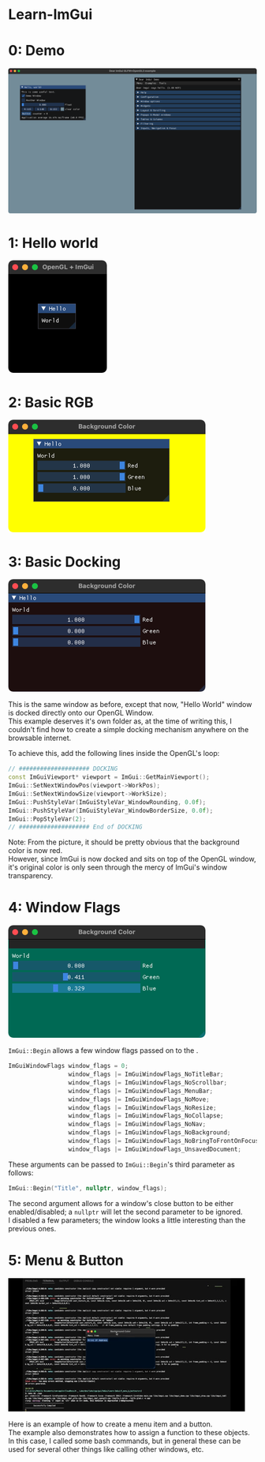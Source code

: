 # Learn-ImGui

# 0: Demo
![0_demo](0_demo/docs/0_demo.png)

# 1: Hello world
![1_hello_world](1_hello_world/docs/1_hello_world.png)

# 2: Basic RGB
![2_basic_rgb](2_basic_rgb/docs/2_basic_rgb.png)

# 3: Basic Docking
![3_basic_docking](3_basic_docking/docs/3_basic_docking.png)

This is the same window as before, except that now, "Hello World" window is docked directly onto our OpenGL Window.<br>
This example deserves it's own folder as, at the time of writing this, I couldn't find how to create a simple docking mechanism anywhere on the browsable internet.

To achieve this, add the following lines inside the OpenGL's loop:
```C++
// #################### DOCKING
const ImGuiViewport* viewport = ImGui::GetMainViewport();
ImGui::SetNextWindowPos(viewport->WorkPos);
ImGui::SetNextWindowSize(viewport->WorkSize);
ImGui::PushStyleVar(ImGuiStyleVar_WindowRounding, 0.0f);
ImGui::PushStyleVar(ImGuiStyleVar_WindowBorderSize, 0.0f);
ImGui::PopStyleVar(2);
// #################### End of DOCKING
```
Note: From the picture, it should be pretty obvious that the background color is now red.<br>
However, since ImGui is now docked and sits on top of the OpenGL window, it's original color is only seen through the mercy of ImGui's window transparency.

# 4: Window Flags
![4_window_flags](4_window_flags/docs/4_window_flags.png)

`ImGui::Begin` allows a few window flags passed on to the .<br>
```C++
ImGuiWindowFlags window_flags = 0;
				 window_flags |= ImGuiWindowFlags_NoTitleBar;
				 window_flags |= ImGuiWindowFlags_NoScrollbar;
				 window_flags |= ImGuiWindowFlags_MenuBar;
				 window_flags |= ImGuiWindowFlags_NoMove;
				 window_flags |= ImGuiWindowFlags_NoResize;
				 window_flags |= ImGuiWindowFlags_NoCollapse;
				 window_flags |= ImGuiWindowFlags_NoNav;
				 window_flags |= ImGuiWindowFlags_NoBackground;
				 window_flags |= ImGuiWindowFlags_NoBringToFrontOnFocus;
				 window_flags |= ImGuiWindowFlags_UnsavedDocument;
```
These arguments can be passed to `ImGui::Begin`'s third parameter as follows:
```C++
ImGui::Begin("Title", nullptr, window_flags);
```
The second argument allows for a window's close button to be either enabled/disabled; a `nullptr` will let the second parameter to be ignored.<br>
I disabled a few parameters; the window looks a little interesting than the previous ones.

# 5: Menu & Button
![5_menu_&_button](5_menu_&_button/docs/5_menu_&_button.gif)

Here is an example of how to create a menu item and a button.<br>
The example also demonstrates how to assign a function to these objects.<br>
In this case, I called some bash commands, but in general these can be used for several other things like calling other windows, etc.

